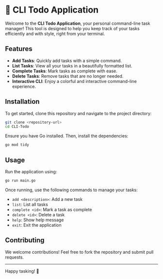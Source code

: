 # 📝 CLI Todo Application

Welcome to the **CLI Todo Application**, your personal command-line task manager! This tool is designed to help you keep track of your tasks efficiently and with style, right from your terminal.

## Features
- **Add Tasks**: Quickly add tasks with a simple command.
- **List Tasks**: View all your tasks in a beautifully formatted list.
- **Complete Tasks**: Mark tasks as complete with ease.
- **Delete Tasks**: Remove tasks that are no longer needed.
- **Interactive CLI**: Enjoy a colorful and interactive command-line experience.

## Installation
To get started, clone this repository and navigate to the project directory:

```bash
git clone <repository-url>
cd CLI-Todo
```

Ensure you have Go installed. Then, install the dependencies:

```bash
go mod tidy
```

## Usage
Run the application using:

```bash
go run main.go
```

Once running, use the following commands to manage your tasks:
- `add <description>`: Add a new task
- `list`: List all tasks
- `complete <id>`: Mark a task as complete
- `delete <id>`: Delete a task
- `help`: Show help message
- `exit`: Exit the application

## Contributing
We welcome contributions! Feel free to fork the repository and submit pull requests.

---

Happy tasking! 🎉
